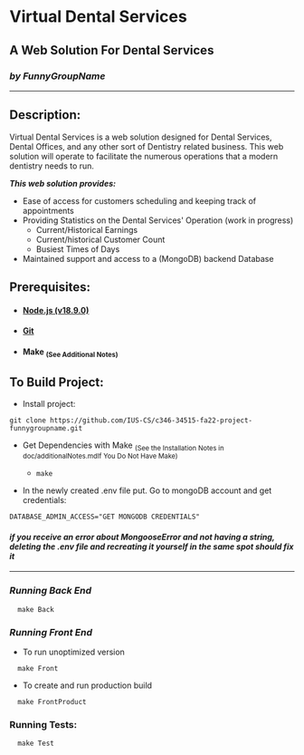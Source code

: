 # **Virtual Dental Services**
## A Web Solution For Dental Services
### _by FunnyGroupName_

--------------
## Description:
Virtual Dental Services is a web solution designed for Dental Services, Dental Offices, and any other 
sort of Dentistry related business. 
This web solution will operate to facilitate the numerous operations that a modern dentistry needs to run.


_**This web solution provides:**_
* Ease of access for customers scheduling and keeping track of appointments 
* Providing Statistics on the Dental Services' Operation (work in progress)
  * Current/Historical Earnings
  * Current/historical Customer Count
  * Busiest Times of Days 
* Maintained support and access to a (MongoDB) backend Database

## Prerequisites:
* #### [Node.js (v18.9.0)](https://nodejs.org/en/download/)
* #### [Git](https://git-scm.com/downloads)
* #### Make <sub>(See Additional Notes)</sub>

## To Build Project:
* Install project:
```
git clone https://github.com/IUS-CS/c346-34515-fa22-project-funnygroupname.git       
```

* Get Dependencies with Make <sub>(See the Installation Notes in doc/additionalNotes.mdIf You Do Not Have Make)</sub>
  * ```make```

  
* In the newly created .env file put. Go to mongoDB account and get credentials:
```
DATABASE_ADMIN_ACCESS="GET MONGODB CREDENTIALS"
```

#### _if you receive an error about MongooseError and not having a string, deleting the .env file and recreating it yourself in the same spot should fix it_


-----


### _Running Back End_
```
  make Back
```


### _Running Front End_
* To run unoptimized version
```
  make Front
```

* To create and run production build
```
  make FrontProduct
```

### Running Tests:
```
  make Test
```
